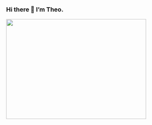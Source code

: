 ### Hi there 👋 I’m Theo.
<!-- -👨‍💻  Programmer

-🌐  currently working on Web Programming   -->
 

<!-- - 👯 I’m looking to collaborate on ...
- 🤔 I’m looking for help with ...
- 💬 Ask me about ...
- 📫 How to reach me: ...
- 😄 Pronouns: ...
- ⚡ Fun fact: ... -->

<!-- <img align="right" alt="GIF" src="https://github.com/TheoRamalatso/TheoRamalatso/blob/main/5eKX.gif" width="420" height="380" /> -->
  <img align="canter" height="270" width="380" src="https://github-readme-stats.vercel.app/api/top-langs/?username=TheoRamalatso&layout=compact&theme=dracula&show_icons=true"/>
  

<!--   
**Back-end** -->

<!-- ![Java](https://img.shields.io/badge/Java-Se-red?style=flat-square&logo=java)
![JavaScript](https://img.shields.io/badge/Javascript-blue?style=flat-square&logo=javascript)
![Django](https://img.shields.io/badge/-Django-0aad48?style=flat-square&logo=Django)
 -->
<!-- 
**Databases**

![Postgresql](https://img.shields.io/badge/-Postgresql-%232c3e50?style=flat-square&logo=Postgresql)
![MySql](https://img.shields.io/badge/-mysql-FCA121?style=flat-square&logo=mysql) -->

<!-- **Tools**

![Git](https://img.shields.io/badge/-Git-red?style=flat-square&logo=git)
![GitHub](https://img.shields.io/badge/-GitHub-181717?style=flat-square&logo=github)
![Vscode](https://img.shields.io/badge/-VScode-46a2f1?style=flat-square&logo=VisualStudio) -->

<!-- # My Statistics: -->
<!-- **Statistics**
<img align="center" src = "https://github-readme-streak-stats.herokuapp.com?user=TheoRamalatso&layout=compact&color=FFFFF0,&theme=nord&color=FFFFF0" alt="Theo's github top-langs"  height="170" width="320">
</p> -->

